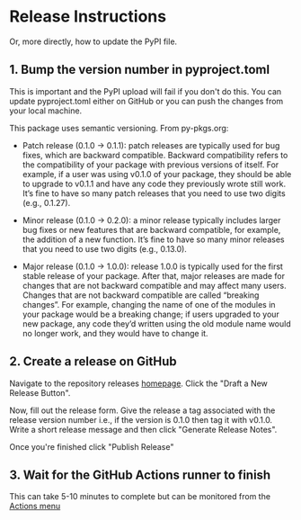 # Release Instructions

Or, more directly, how to update the PyPI file.


## 1. Bump the version number in pyproject.toml

This is important and the PyPI upload will fail if you don't do this. You can update  pyproject.toml either on GitHub or you can push the changes from your local machine. 

This package uses semantic versioning. From py-pkgs.org:

- Patch release (0.1.0 -> 0.1.1): patch releases are typically used for bug fixes, which are backward compatible. Backward compatibility refers to the compatibility of your package with previous versions of itself. For example, if a user was using v0.1.0 of your package, they should be able to upgrade to v0.1.1 and have any code they previously wrote still work. It’s fine to have so many patch releases that you need to use two digits (e.g., 0.1.27).

- Minor release (0.1.0 -> 0.2.0): a minor release typically includes larger bug fixes or new features that are backward compatible, for example, the addition of a new function. It’s fine to have so many minor releases that you need to use two digits (e.g., 0.13.0).

- Major release (0.1.0 -> 1.0.0): release 1.0.0 is typically used for the first stable release of your package. After that, major releases are made for changes that are not backward compatible and may affect many users. Changes that are not backward compatible are called “breaking changes”. For example, changing the name of one of the modules in your package would be a breaking change; if users upgraded to your new package, any code they’d written using the old module name would no longer work, and they would have to change it.

## 2. Create a release on GitHub

Navigate to the repository releases [homepage](https://github.com/martintb/ndp/releases). Click the "Draft a New Release Button". 

Now, fill out the release form. Give the release a tag associated with the release version number i.e., if the version is 0.1.0 then tag it with v0.1.0. Write a short release message and then click "Generate Release Notes". 

Once you're finished click "Publish Release"

## 3. Wait for the GitHub Actions runner to finish

This can take 5-10 minutes to complete but can be monitored from the [Actions menu](https://github.com/martintb/ndp/actions)

